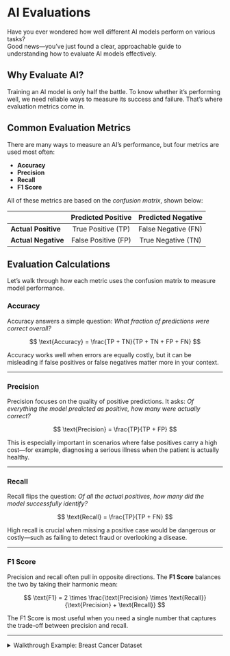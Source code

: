 # AI Evaluations

Have you ever wondered how well different AI models perform on various tasks?  
Good news—you’ve just found a clear, approachable guide to understanding how to evaluate AI models effectively.

## Why Evaluate AI?
Training an AI model is only half the battle. To know whether it’s performing well, we need reliable ways to measure its success and failure. That’s where evaluation metrics come in.

## Common Evaluation Metrics
There are many ways to measure an AI’s performance, but four metrics are used most often:

- **Accuracy**
- **Precision**
- **Recall**
- **F1 Score**

All of these metrics are based on the *confusion matrix*, shown below:

|                  | **Predicted Positive** | **Predicted Negative** |
| :--------------- | :--------------------: | :--------------------: |
| **Actual Positive** | True Positive (TP)    | False Negative (FN)    |
| **Actual Negative** | False Positive (FP)   | True Negative (TN)     |

## Evaluation Calculations
Let’s walk through how each metric uses the confusion matrix to measure model performance.

### Accuracy
Accuracy answers a simple question: *What fraction of predictions were correct overall?*

$$
\text{Accuracy} = \frac{TP + TN}{TP + TN + FP + FN}
$$

Accuracy works well when errors are equally costly, but it can be misleading if false positives or false negatives matter more in your context.

---

### Precision
Precision focuses on the quality of positive predictions. It asks: *Of everything the model predicted as positive, how many were actually correct?*

$$
\text{Precision} = \frac{TP}{TP + FP}
$$

This is especially important in scenarios where false positives carry a high cost—for example, diagnosing a serious illness when the patient is actually healthy.

---

### Recall
Recall flips the question: *Of all the actual positives, how many did the model successfully identify?*

$$
\text{Recall} = \frac{TP}{TP + FN}
$$

High recall is crucial when missing a positive case would be dangerous or costly—such as failing to detect fraud or overlooking a disease.

---

### F1 Score
Precision and recall often pull in opposite directions. The **F1 Score** balances the two by taking their harmonic mean:

$$
\text{F1} = 2 \times \frac{\text{Precision} \times \text{Recall}}{\text{Precision} + \text{Recall}}
$$

The F1 Score is most useful when you need a single number that captures the trade-off between precision and recall.

---
<details>
<summary>Walkthrough Example: Breast Cancer Dataset</summary>

Let's walk through an example together of how to use these metrics. We are going to train a simple model on the Breast Cancer Wisconsin dataset. This dataset is an example of binary classification, with a slightly imbalanced dataset and will thus be a great example to showcase the differences in evaluation metrics. Create a jupyter notebook and follow along.

First we are going to get all our imports.
```
from sklearn.datasets import load_breast_cancer
from sklearn.model_selection import train_test_split
from sklearn.linear_model import LogisticRegression
from sklearn.metrics import confusion_matrix
```

After that, we need to load our data

```
data = load_breast_cancer()
X, y = data.data, data.target # y=0 malignant, y=1 benign
```

We then need to split our data into a training and testing set. Luckily, sklearn provides a function that will handle this for us. Make sure to include `stratify=y` as an argument to preserve class balances in the dataset.
```
X_train, X_test, y_train, y_test = train_test_split(X, y, test_size=0.3, stratify=y, random_state=42)
```

Let's then train a model and make some predictions
```
model = LogisticRegression(max_iter=500)
model.fit(X_train, y_train)
y_pred = model.predict(X_test)
```

We then need to extract our confusion matrix using the following:
```
cm = confusion_matrix(y_test, y_pred)
tn, fp, fn, tp = cm.ravel()
```

We can then calculate accuracy, precision, recall, and f1 scores using the equations from above.
```
# Accuracy
accuracy = (tp + tn) / (tp + tn + fp + fn)

# Precision (positive = class 1, benign in this dataset)
precision = tp / (tp + fp)

# Recall (a.k.a sensitivity, true positive rate)
recall = tp / (tp + fn)

# F1 Score
f1 = 2 * (precision * recall) / (precision + recall)

# Print our metrics
print(f"Accuracy: {accuracy:.4f}")
print(f"Precision: {precision:.4f}")
print(f"Recall: {recall:.4f}")
print(f"F1 Score: {f1:.4f}")
```

After we run everything, you should see something similar to the following:
- Accuracy: 0.9415
- Precision: 0.9292
- Recall: 0.9813
- F1 Score: 0.9545

As you can see, different evaluation metrics don't perform the same, and hopefully you can see the importance of choosing the right metric based on your needs.
</details>


